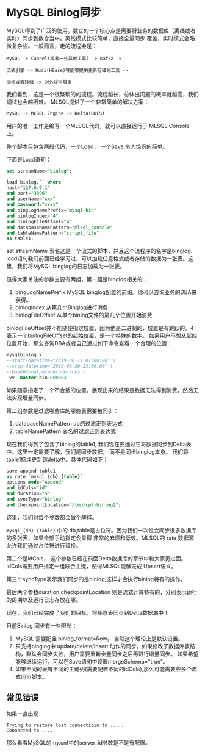 # MySQL Binlog同步

MySQL得到了广泛的使用。数仓的一个核心点是需要将业务的数据库（离线或者实时）同步到数仓当中。离线模式比较简单，直接全量同步
覆盖，实时模式会略微复杂些。一般而言，走的流程会是：

```
MySQL -> Cannel(或者一些其他工具) -> Kafka -> 

流式引擎 -> Hudi(HBase)等能够提供更新存储的工具 -> 

同步或者转储 -> 对外提供服务  
```

我们看到，这是一个很繁琐的的流程。流程越长，总体出问题的概率就越高，我们调试也会越困难。 MLSQL提供了一个非常简单的解决方案：

```sql
MySQL -> MLSQL Engine -> Delta(HDFS)
```

用户的唯一工作是编写一个MLSQL代码，就可以直接运行于 MLSQL Console上。


整个脚本只包含两段代码，一个Load， 一个Save,令人惊讶的简单。

下面是Load语句：

```sql
set streamName="binlog";

load binlog.`` where 
host="127.0.0.1"
and port="3306"
and userName="xxx"
and password="xxxx"
and bingLogNamePrefix="mysql-bin"
and binlogIndex="4"
and binlogFileOffset="4"
and databaseNamePattern="mlsql_console"
and tableNamePattern="script_file"
as table1;
```

set streamName 表名这是一个流式的脚本，并且这个流程序的名字是binglog. 
load语句我们前面已经学习过，可以加载任意格式或者存储的数据为一张表。这里，我们将MySQL binglog的日志加载为一张表。

值得大家关注的参数主要有两组，第一组是binglog相关的：

1. bingLogNamePrefix MySQL binglog配置的前缀。你可以咨询业务的DBA来获得。
2. binlogIndex 从第几个Binglog进行消费
3. binlogFileOffset 从单个binlog文件的第几个位置开始消费


binlogFileOffset并不能随便指定位置，因为他是二进制的，位置是有跳跃的。4表示一个binlogFileOffset的起始位置，是一个特殊的数字。
如果用户不想从起始位置开始，那么咨询DBA或者自己通过如下命令查看一个合理的位置：

```sql
mysqlbinlog \ 
--start-datetime="2019-06-19 01:00:00" \ 
--stop-datetime="2019-06-20 23:00:00" \ 
--base64-output=decode-rows \
-vv  master-bin.000004
```
如果随意指定了一个不合适的位置，展现出来的结果是数据无法得到消费，然后无法实现增量同步。

第二组参数是过滤哪些库的哪些表需要被同步：

1. databaseNamePattern  db的过滤正则表达式
2. tableNamePattern     表名的过滤正则表达式


现在我们得到了包含了binlog的table1,  我们现在要通过它将数据同步到Delta表中。这里一定需要了解，我们是同步数据，
而不是同步binglog本身。 我们将table1持续更新到delta中。具体代码如下：


```sql
save append table1  
as rate.`mysql_{db}.{table}` 
options mode="Append"
and idCols="id"
and duration="5"
and syncType="binlog"
and checkpointLocation="/tmp/cpl-binlog2";
```

这里，我们对每个参数都会做个解释。

`mysql_{db}.{table}` 中的 db,table是占位符。因为我们一次性会同步很多数据库的多张表，如果全部手动指定会显得
非常的麻烦和低效。MLSQL的 rate 数据源允许我们通过占位符进行替换。

第二个是idCols， 这个参数已经在前面Delta数据库的章节中和大家见过面。idCols需要用户指定一组联合主键，使得MLSQL能够完成
Upsert语义。 

第三个syncType表示我们同步的是binlog,这样才会执行binlog特有的操作。

最后两个参数duration,checkpointLocation 则是流式计算特有的，分别表示运行的周期以及运行日志存放在哪。

现在，我们已经完成了我们的目标，将任意表同步到Delta数据湖中！

目前Binlog 同步有一些限制：

1. MySQL 需要配置 binlog_format=Row。 当然这个理论上是默认设置。
2. 只支持binglog中 update/delete/insert 动作的同步。如果修改了数据库表结构，默认会同步失败，用户需要重新全量同步之后再进行增量同步。
如果希望能够继续运行，可以在Save语句中设置mergeSchema="true"。
3. 如果不同的表有不同的主键列(需要配置不同的idCols),那么可能需要些多个流式同步脚本。

## 常见错误

如果一直出现

```
Trying to restore lost connectioin to .....
Connected to ....
```

那么看看MySQL的my.cnf中的server_id参数是不是有配置。
